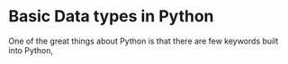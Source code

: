 # Basic Data types in Python

One of the great things about Python is that there are few keywords built into Python,  